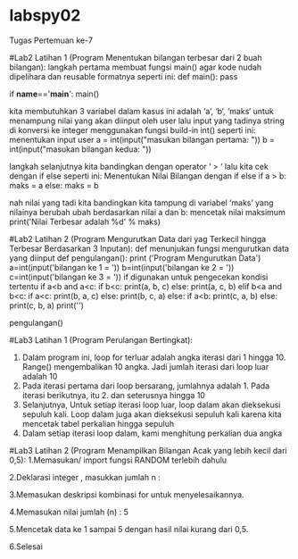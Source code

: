 # labspy02
Tugas Pertemuan ke-7

#Lab2 Latihan 1 (Program Menentukan bilangan terbesar dari 2 buah bilangan):
langkah pertama membuat fungsi main() agar kode nudah dipelihara dan reusable formatnya seperti ini:
def main():
    pass
 
if __name__=='__main__':
    main()
    
kita membutuhkan 3 variabel dalam kasus ini adalah ‘a‘, ‘b‘, ‘maks‘ untuk menampung nilai yang akan diinput oleh user lalu input yang tadinya string di konversi ke integer menggunakan fungsi build-in int() seperti ini:
menentukan input user
    a = int(input("masukan bilangan pertama: "))
    b = int(input("masukan bilangan kedua: "))
    
langkah selanjutnya kita bandingkan dengan operator ‘ > ‘ lalu kita cek dengan if else seperti ini:
Menentukan Nilai Bilangan  dengan if else
   if a > b:
       maks = a
   else:
       maks = b

nah nilai yang tadi kita bandingkan kita tampung di variabel ‘maks’ yang nilainya berubah ubah berdasarkan nilai a dan b:
mencetak nilai maksimum
print('Nilai Terbesar adalah %d' % maks)


#Lab2 Latihan 2 (Program Mengurutkan Data dari yag Terkecil hingga Terbesar Berdasarkan 3 Inputan):
def menunjukan fungsi mengurutkan data yang diinput
def pengulangan():
    print ('Program Mengurutkan Data')
    a=int(input('bilangan ke 1 = '))
    b=int(input('bilangan ke 2 = '))
    c=int(input('bilangan ke 3 = '))
if digunakan untuk pengecekan kondisi tertentu
if a<b and a<c:
        if b<c:
            print(a, b, c)
        else:
            print(a, c, b)
    elif b<a and b<c:
        if a<c:
            print(b, a, c)
        else:
            print(b, c, a)
    else:
        if a<b:
            print(c, a, b)
        else:
            print(c, b, a)
    print('')
    
pengulangan()


#Lab3 Latihan 1 (Program Perulangan Bertingkat):
1. Dalam program ini, loop for terluar adalah angka iterasi dari 1 hingga 10. Range() mengembalikan 10 angka. Jadi jumlah iterasi dari loop luar adalah 10
2. Pada iterasi pertama dari loop bersarang, jumlahnya adalah 1. Pada iterasi berikutnya, itu 2. dan seterusnya hingga 10
3. Selanjutnya, Untuk setiap iterasi loop luar, loop dalam akan dieksekusi sepuluh kali. Loop dalam juga akan dieksekusi sepuluh kali karena kita mencetak tabel perkalian hingga sepuluh
4. Dalam setiap iterasi loop dalam, kami menghitung perkalian dua angka


#Lab3 Latihan 2 (Program Menampilkan Bilangan Acak yang lebih kecil dari 0,5):
1.Memasukan/ import fungsi RANDOM terlebih dahulu

2.Deklarasi integer , masukkan jumlah n :

3.Memasukan deskripsi kombinasi for untuk menyelesaikannya.

4.Memasukan nilai jumlah (n) : 5

5.Mencetak data ke 1 sampai 5 dengan hasil nilai kurang dari 0,5.

6.Selesai
    

